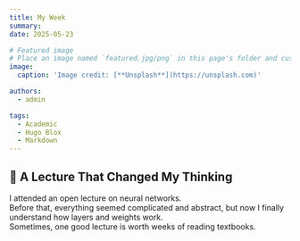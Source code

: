 ```yaml
---
title: My Week
summary: 
date: 2025-05-23

# Featured image
# Place an image named `featured.jpg/png` in this page's folder and customize its options here.
image:
  caption: 'Image credit: [**Unsplash**](https://unsplash.com)'

authors:
  - admin

tags:
  - Academic
  - Hugo Blox
  - Markdown
---
```


## 🧠 A Lecture That Changed My Thinking

I attended an open lecture on neural networks.  
Before that, everything seemed complicated and abstract, but now I finally understand how layers and weights work.  
Sometimes, one good lecture is worth weeks of reading textbooks.

